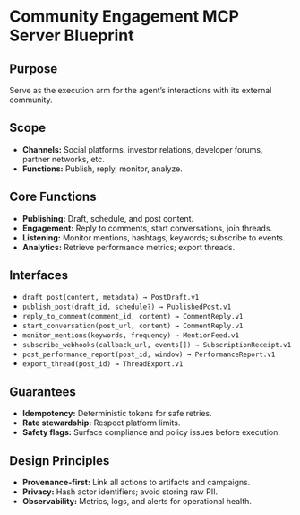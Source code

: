 # Community Engagement MCP Server Blueprint

## Purpose
Serve as the execution arm for the agent’s interactions with its external community.

## Scope
- **Channels:** Social platforms, investor relations, developer forums, partner networks, etc.
- **Functions:** Publish, reply, monitor, analyze.

## Core Functions
- **Publishing:** Draft, schedule, and post content.
- **Engagement:** Reply to comments, start conversations, join threads.
- **Listening:** Monitor mentions, hashtags, keywords; subscribe to events.
- **Analytics:** Retrieve performance metrics; export threads.

## Interfaces
- `draft_post(content, metadata) → PostDraft.v1`
- `publish_post(draft_id, schedule?) → PublishedPost.v1`
- `reply_to_comment(comment_id, content) → CommentReply.v1`
- `start_conversation(post_url, content) → CommentReply.v1`
- `monitor_mentions(keywords, frequency) → MentionFeed.v1`
- `subscribe_webhooks(callback_url, events[]) → SubscriptionReceipt.v1`
- `post_performance_report(post_id, window) → PerformanceReport.v1`
- `export_thread(post_id) → ThreadExport.v1`

## Guarantees
- **Idempotency:** Deterministic tokens for safe retries.
- **Rate stewardship:** Respect platform limits.
- **Safety flags:** Surface compliance and policy issues before execution.

## Design Principles
- **Provenance-first:** Link all actions to artifacts and campaigns.
- **Privacy:** Hash actor identifiers; avoid storing raw PII.
- **Observability:** Metrics, logs, and alerts for operational health.